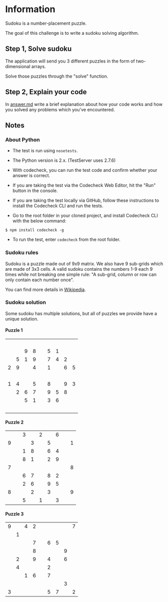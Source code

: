 # Information

Sudoku is a number-placement puzzle.

The goal of this challenge is to write a sudoku solving algorithm.

## Step 1, Solve sudoku

The application will send you 3 different puzzles in the form of two-dimensional arrays.

Solve those puzzles through the "solve" function.

## Step 2, Explain your code
In [answer.md](./answer.md) write a brief explanation about how your code works and how you solved any problems which you've encountered.

## Notes
### About Python
- The test is run using `nosetests`.
- The Python version is 2.x. (TestServer uses 2.7.6)

- With codecheck, you can run the test code and confirm whether your answer is correct.
- If you are taking the test via the Codecheck Web Editor, hit the "Run" button in the console.
- If you are taking the test locally via GitHub, follow these instructions to install the Codecheck CLI and run the tests.

- Go to the root folder in your cloned project, and install Codecheck CLI with the below command:
```
$ npm install codecheck -g
```

- To run the test, enter `codecheck` from the root folder.


### Sudoku rules

Sudoku is a puzzle made out of 9x9 matrix. We also have 9 sub-grids which are made of 3x3 cells.
A valid sudoku contains the numbers 1-9 each 9 times while not breaking one simple rule: "A sub-grid, column or row can only contain each number once".

You can find more details in [Wikipedia](https://en.wikipedia.org/wiki/Sudoku).

### Sudoku solution

Some sudoku has multiple solutions, but all of puzzles we provide have a unique solution.

#### Puzzle 1

<table><tr><td>&nbsp;</td><td>&nbsp;</td><td>&nbsp;</td><td>&nbsp;</td><td>&nbsp;</td><td>&nbsp;</td><td>&nbsp;</td><td>&nbsp;</td><td>&nbsp;</td></tr><tr><td>&nbsp;</td><td>&nbsp;</td><td>9</td><td>8</td><td>&nbsp;</td><td>5</td><td>1</td><td>&nbsp;</td><td>&nbsp;</td></tr><tr><td>&nbsp;</td><td>5</td><td>1</td><td>9</td><td>&nbsp;</td><td>7</td><td>4</td><td>2</td><td>&nbsp;</td></tr><tr><td>2</td><td>9</td><td>&nbsp;</td><td>4</td><td>&nbsp;</td><td>1</td><td>&nbsp;</td><td>6</td><td>5</td></tr><tr><td>&nbsp;</td><td>&nbsp;</td><td>&nbsp;</td><td>&nbsp;</td><td>&nbsp;</td><td>&nbsp;</td><td>&nbsp;</td><td>&nbsp;</td><td>&nbsp;</td></tr><tr><td>1</td><td>4</td><td>&nbsp;</td><td>5</td><td>&nbsp;</td><td>8</td><td>&nbsp;</td><td>9</td><td>3</td></tr><tr><td>&nbsp;</td><td>2</td><td>6</td><td>7</td><td>&nbsp;</td><td>9</td><td>5</td><td>8</td><td>&nbsp;</td></tr><tr><td>&nbsp;</td><td>&nbsp;</td><td>5</td><td>1</td><td>&nbsp;</td><td>3</td><td>6</td><td>&nbsp;</td><td>&nbsp;</td></tr><tr><td>&nbsp;</td><td>&nbsp;</td><td>&nbsp;</td><td>&nbsp;</td><td>&nbsp;</td><td>&nbsp;</td><td>&nbsp;</td><td>&nbsp;</td><td>&nbsp;</td></tr></table>

#### Puzzle 2

<table><tr><td>&nbsp;</td><td>&nbsp;</td><td>3</td><td>&nbsp;</td><td>2</td><td>&nbsp;</td><td>6</td><td>&nbsp;</td><td>&nbsp;</td></tr><tr><td>9</td><td>&nbsp;</td><td>&nbsp;</td><td>3</td><td>&nbsp;</td><td>5</td><td>&nbsp;</td><td>&nbsp;</td><td>1</td></tr><tr><td>&nbsp;</td><td>&nbsp;</td><td>1</td><td>8</td><td>&nbsp;</td><td>6</td><td>4</td><td>&nbsp;</td><td>&nbsp;</td></tr><tr><td>&nbsp;</td><td>&nbsp;</td><td>8</td><td>1</td><td>&nbsp;</td><td>2</td><td>9</td><td>&nbsp;</td><td>&nbsp;</td></tr><tr><td>7</td><td>&nbsp;</td><td>&nbsp;</td><td>&nbsp;</td><td>&nbsp;</td><td>&nbsp;</td><td>&nbsp;</td><td>&nbsp;</td><td>8</td></tr><tr><td>&nbsp;</td><td>&nbsp;</td><td>6</td><td>7</td><td>&nbsp;</td><td>8</td><td>2</td><td>&nbsp;</td><td>&nbsp;</td></tr><tr><td>&nbsp;</td><td>&nbsp;</td><td>2</td><td>6</td><td>&nbsp;</td><td>9</td><td>5</td><td>&nbsp;</td><td>&nbsp;</td></tr><tr><td>8</td><td>&nbsp;</td><td>&nbsp;</td><td>2</td><td>&nbsp;</td><td>3</td><td>&nbsp;</td><td>&nbsp;</td><td>9</td></tr><tr><td>&nbsp;</td><td>&nbsp;</td><td>5</td><td>&nbsp;</td><td>1</td><td>&nbsp;</td><td>3</td><td>&nbsp;</td><td>&nbsp;</td></tr></table>

#### Puzzle 3

<table><tr><td>9</td><td>&nbsp;</td><td>4</td><td>2</td><td>&nbsp;</td><td>&nbsp;</td><td>&nbsp;</td><td>&nbsp;</td><td>7</td></tr><tr><td>&nbsp;</td><td>1</td><td>&nbsp;</td><td>&nbsp;</td><td>&nbsp;</td><td>&nbsp;</td><td>&nbsp;</td><td>&nbsp;</td><td>&nbsp;</td></tr><tr><td>&nbsp;</td><td>&nbsp;</td><td>&nbsp;</td><td>7</td><td>&nbsp;</td><td>6</td><td>5</td><td>&nbsp;</td><td>&nbsp;</td></tr><tr><td>&nbsp;</td><td>&nbsp;</td><td>&nbsp;</td><td>8</td><td>&nbsp;</td><td>&nbsp;</td><td>&nbsp;</td><td>9</td><td>&nbsp;</td></tr><tr><td>&nbsp;</td><td>2</td><td>&nbsp;</td><td>9</td><td>&nbsp;</td><td>4</td><td>&nbsp;</td><td>6</td><td>&nbsp;</td></tr><tr><td>&nbsp;</td><td>4</td><td>&nbsp;</td><td>&nbsp;</td><td>&nbsp;</td><td>2</td><td>&nbsp;</td><td>&nbsp;</td><td>&nbsp;</td></tr><tr><td>&nbsp;</td><td>&nbsp;</td><td>1</td><td>6</td><td>&nbsp;</td><td>7</td><td>&nbsp;</td><td>&nbsp;</td><td>&nbsp;</td></tr><tr><td>&nbsp;</td><td>&nbsp;</td><td>&nbsp;</td><td>&nbsp;</td><td>&nbsp;</td><td>&nbsp;</td><td>&nbsp;</td><td>3</td><td>&nbsp;</td></tr><tr><td>3</td><td>&nbsp;</td><td>&nbsp;</td><td>&nbsp;</td><td>&nbsp;</td><td>5</td><td>7</td><td>&nbsp;</td><td>2</td></tr></table>

